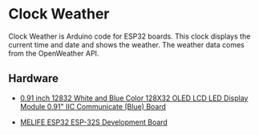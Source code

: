 # Clock Weather
Clock Weather is Arduino code for ESP32 boards. This clock displays the current time and date and shows the weather. The weather data comes from the OpenWeather API.

## Hardware
* <a target="_blank" href="https://www.amazon.com/12832-128X32-Display-Module-Communicate/dp/B07V5V2ZQ3/ref=sr_1_4?crid=32NL0QL42KNO6&keywords=oled%2Bdisplay%2Bi2c%2B128x32&qid=1674037090&sprefix=oled%2Bdisplay%2Bi2c%2B128x3%2Caps%2C300&sr=8-4&th=1">0.91 inch 12832 White and Blue Color 128X32 OLED LCD LED Display Module 0.91" IIC Communicate (Blue)  Board</a>

* <a target="_blank" href="https://www.amazon.com/gp/product/B07Q576VWZ/ref=as_li_tl?ie=UTF8&camp=1789&creative=9325&creativeASIN=B07Q576VWZ&linkCode=as2&tag=sonbrooks-20&linkId=3a96c90ac45fbedce46412bc24f99fe7">MELIFE ESP32 ESP-32S Development Board</a>
